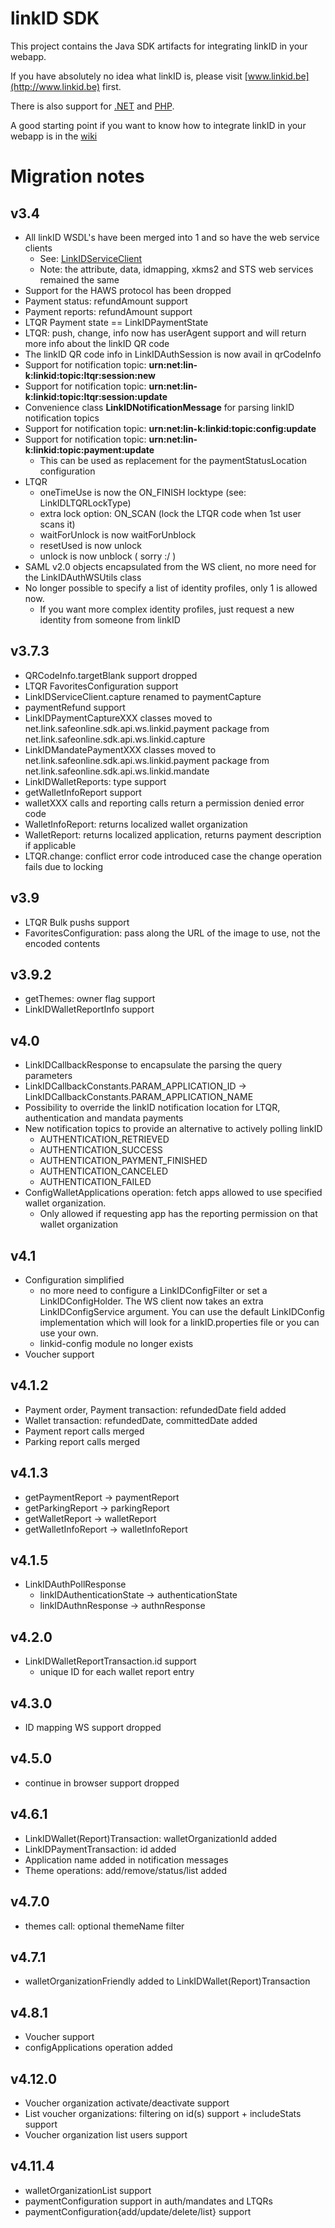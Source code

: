 linkID SDK
==========

This project contains the Java SDK artifacts for integrating linkID in your webapp.

If you have absolutely no idea what linkID is, please visit [www.linkid.be](http://www.linkid.be) first.

There is also support for [.NET](https://github.com/link-nv/linkid-sdk-dotnet) and [PHP](https://github.com/link-nv/linkid-sdk-php).

A good starting point if you want to know how to integrate linkID in your webapp is in the [wiki](https://github.com/link-nv/linkid-sdk/wiki)


Migration notes
===============

v3.4
----
  * All linkID WSDL's have been merged into 1 and so have the web service clients
  	* See: [LinkIDServiceClient](https://github.com/link-nv/linkid-sdk/blob/master/linkid-sdk-api/src/main/java/net/link/safeonline/sdk/api/ws/linkid/LinkIDServiceClient.java)
  	* Note: the attribute, data, idmapping, xkms2 and STS web services remained the same
  * Support for the HAWS protocol has been dropped
  * Payment status: refundAmount support
  * Payment reports: refundAmount support
  * LTQR Payment state == LinkIDPaymentState
  * LTQR: push, change, info now has userAgent support and will return more info about the linkID QR code
  * The linkID QR code info in LinkIDAuthSession is now avail in qrCodeInfo
  * Support for notification topic: **urn:net:lin-k:linkid:topic:ltqr:session:new**
  * Support for notification topic: **urn:net:lin-k:linkid:topic:ltqr:session:update**
  * Convenience class **LinkIDNotificationMessage** for parsing linkID notification topics
  * Support for notification topic: **urn:net:lin-k:linkid:topic:config:update**
  * Support for notification topic: **urn:net:lin-k:linkid:topic:payment:update**
    * This can be used as replacement for the paymentStatusLocation configuration
  * LTQR
    * oneTimeUse is now the ON_FINISH locktype (see: LinkIDLTQRLockType)
    * extra lock option: ON_SCAN (lock the LTQR code when 1st user scans it)
    * waitForUnlock is now waitForUnblock
    * resetUsed is now unlock
    * unlock is now unblock ( sorry :/ )
  * SAML v2.0 objects encapsulated from the WS client, no more need for the LinkIDAuthWSUtils class
  * No longer possible to specify a list of identity profiles, only 1 is allowed now.
    * If you want more complex identity profiles, just request a new identity from someone from linkID
    
v3.7.3
----
  * QRCodeInfo.targetBlank support dropped
  * LTQR FavoritesConfiguration support
  * LinkIDServiceClient.capture renamed to paymentCapture
  * paymentRefund support
  * LinkIDPaymentCaptureXXX classes moved to net.link.safeonline.sdk.api.ws.linkid.payment package from net.link.safeonline.sdk.api.ws.linkid.capture
  * LinkIDMandatePaymentXXX classes moved to net.link.safeonline.sdk.api.ws.linkid.payment package from net.link.safeonline.sdk.api.ws.linkid.mandate
  * LinkIDWalletReports: type support 
  * getWalletInfoReport support 
  * walletXXX calls and reporting calls return a permission denied error code
  * WalletInfoReport: returns localized wallet organization
  * WalletReport: returns localized application, returns payment description if applicable
  * LTQR.change: conflict error code introduced case the change operation fails due to locking

v3.9
----
  * LTQR Bulk pushs support
  * FavoritesConfiguration: pass along the URL of the image to use, not the encoded contents
  
v3.9.2
----
  * getThemes: owner flag support
  * LinkIDWalletReportInfo support
  
v4.0
---
  * LinkIDCallbackResponse to encapsulate the parsing the query parameters
  * LinkIDCallbackConstants.PARAM_APPLICATION_ID -> LinkIDCallbackConstants.PARAM_APPLICATION_NAME
  * Possibility to override the linkID notification location for LTQR, authentication and mandata payments
  * New notification topics to provide an alternative to actively polling linkID
    * AUTHENTICATION_RETRIEVED
    * AUTHENTICATION_SUCCESS
    * AUTHENTICATION_PAYMENT_FINISHED
    * AUTHENTICATION_CANCELED
    * AUTHENTICATION_FAILED
  * ConfigWalletApplications operation: fetch apps allowed to use specified wallet organization.
    * Only allowed if requesting app has the reporting permission on that wallet organization

v4.1
---
  * Configuration simplified
    * no more need to configure a LinkIDConfigFilter or set a LinkIDConfigHolder. The WS client now takes an extra LinkIDConfigService argument. You can use the default LinkIDConfig implementation which will look for a linkID.properties file or you can use your own.
    * linkid-config module no longer exists
  * Voucher support

v4.1.2
---
  * Payment order, Payment transaction: refundedDate field added
  * Wallet transaction: refundedDate, committedDate added
  * Payment report calls merged
  * Parking report calls merged
  
v4.1.3
---
  * getPaymentReport -> paymentReport
  * getParkingReport -> parkingReport
  * getWalletReport -> walletReport
  * getWalletInfoReport -> walletInfoReport
  
v4.1.5
---
  * LinkIDAuthPollResponse
    * linkIDAuthenticationState -> authenticationState
    * linkIDAuthnResponse -> authnResponse
  
v4.2.0
---
  * LinkIDWalletReportTransaction.id support
    * unique ID for each wallet report entry

v4.3.0
---
  * ID mapping WS support dropped

v4.5.0
---
  * continue in browser support dropped

v4.6.1
----
  * LinkIDWallet(Report)Transaction: walletOrganizationId added
  * LinkIDPaymentTransaction: id added
  * Application name added in notification messages
  * Theme operations: add/remove/status/list added
  
v4.7.0
----
  * themes call: optional themeName filter

v4.7.1
----
  * walletOrganizationFriendly added to LinkIDWallet(Report)Transaction
  
v4.8.1
----
  * Voucher support
  * configApplications operation added

v4.12.0
----
  * Voucher organization activate/deactivate support
  * List voucher organizations: filtering on id(s) support + includeStats support
  * Voucher organization list users support

v4.11.4
----
  * walletOrganizationList support
  * paymentConfiguration support in auth/mandates and LTQRs
  * paymentConfiguration{add/update/delete/list} support